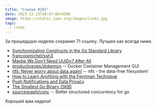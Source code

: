 ```yaml
---
title: "Ссылки #265"
date: 2023-12-23T10:47:05+0300
image: https://static.juev.org/images/links.jpg
tags: 
  - links
---
```


За прошедшую неделю сохранил 71 ссылку. Лучшее как всегда ниже.

- [Synchronization Constructs in the Go Standard Library](https://hjr265.me/blog/synchronization-constructs-in-go-standard-library/)
- [francoismichel/ssh3](https://github.com/francoismichel/ssh3)
- [Maybe We Don’t Need UUIDv7 After All](https://lu.sagebl.eu/notes/maybe-we-dont-need-uuidv7/)
- [productiveops/dokemon](https://github.com/productiveops/dokemon) -- Docker Container Management GUI
- [πfs: Never worry about data again!](https://github.com/philipl/pifs) -- πfs - the data-free filesystem!
- [How to Learn Anything with the Feynman Technique](https://todoist.com/inspiration/feynman-technique)
- [Push Notifications and Data Privacy](https://threema.ch/en/blog/posts/push-notifications-and-data-privacy)
- [The Smallest Go Binary (5KB)](https://totallygamerjet.hashnode.dev/the-smallest-go-binary-5kb)
- [sourcegraph/conc](https://github.com/sourcegraph/conc) -- Better structured concurrency for go

Хорошей вам недели!
